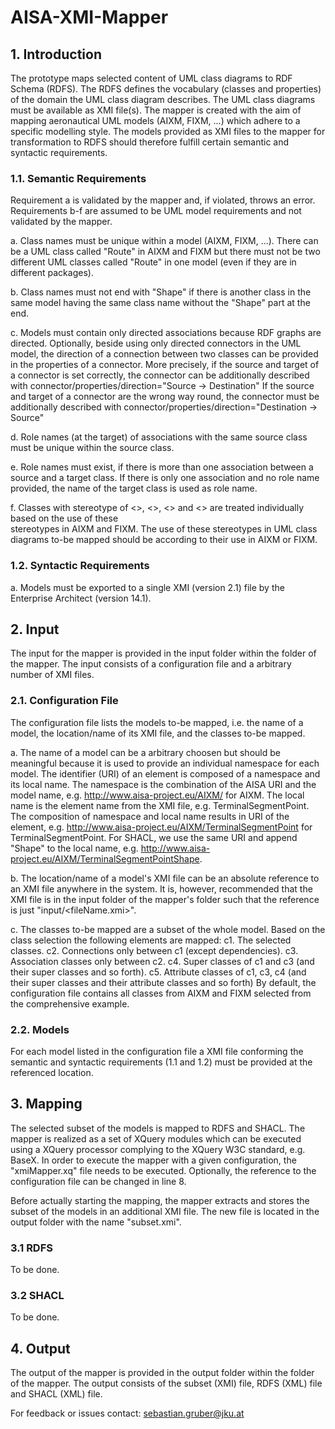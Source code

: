 # AISA-XMI-Mapper

## 1. Introduction

The prototype maps selected content of UML class diagrams to RDF Schema (RDFS). 
The RDFS defines the vocabulary (classes and properties) of the domain the UML 
class diagram describes. The UML class diagrams must be available as XMI file(s). 
The mapper is created with the aim of mapping aeronautical UML models (AIXM, 
FIXM, ...) which adhere to a specific modelling style. The models provided as 
XMI files to the mapper for transformation to RDFS should therefore fulfill 
certain semantic and syntactic requirements.

### 1.1. Semantic Requirements

Requirement a is validated by the mapper and, if violated, throws an error. 
Requirements b-f are assumed to be UML model requirements and not validated
by the mapper.

  a. Class names must be unique within a model (AIXM, FIXM, ...). There can be 
		a UML class called "Route" in AIXM and FIXM but there must not be two 
		different UML classes called "Route" in one model (even if they are in 
		different packages).
     
  b. Class names must not end with "Shape" if there is another class in the 
		same model having the same class name without the "Shape" part at the end. 

  c. Models must contain only directed associations because RDF graphs are directed. 
		Optionally, beside using only directed connectors in the UML model, the 
		direction of a connection between two classes can be provided in the 
		properties of a connector.
		More precisely, if the source and target of a connector is set correctly, 
		the connector can be additionally described with
			connector/properties/direction="Source -&gt; Destination"
		If the source and target of a connector are the wrong way round, the 
		connector  must be additionally described with
			connector/properties/direction="Destination -&gt; Source"     
      
  d. Role names (at the target) of associations with the same source class must be 
		unique within the source class. 
      
  e. Role names must exist, if there is more than one association between a 
		source and a target class. If there is only one association and no role 
		name provided, the name of the target class is used as role name.
      
  f. Classes with stereotype of <<CodeList>>, <<enumeration>>, <<DataType>> and 
		<<XSDsimpleType>> are treated individually based on the use of these  
		stereotypes in AIXM and FIXM. The use of these stereotypes in UML class 
		diagrams to-be mapped should be according to their use in AIXM or FIXM.
      
### 1.2. Syntactic Requirements

  a. Models must be exported to a single XMI (version 2.1) file by the 
      Enterprise Architect (version 14.1).
      
## 2. Input

The input for the mapper is provided in the input folder within the folder of the 
mapper. The input consists of a configuration file and a arbitrary number of XMI 
files. 

### 2.1. Configuration File

The configuration file lists the models to-be mapped, i.e. the name of a model, 
the location/name of its XMI file, and the classes to-be mapped. 

  a. The name of a model can be a arbitrary choosen but should be meaningful 
		because it is used to provide an individual namespace for each model. 
		The identifier (URI) of an element is composed of a namespace and its local 
		name. The namespace is the combination of the AISA URI and the model name, 
		e.g. http://www.aisa-project.eu/AIXM/ for AIXM. The local name is the element 
		name from the XMI file, e.g. TerminalSegmentPoint. The composition of 
		namespace and local name results in URI of the element, e.g. 
		http://www.aisa-project.eu/AIXM/TerminalSegmentPoint for 
		TerminalSegmentPoint.
		For SHACL, we use the same URI and append "Shape" to the local name, 
		e.g. http://www.aisa-project.eu/AIXM/TerminalSegmentPointShape.

  
  b. The location/name of a model's XMI file can be an absolute reference to an 
		XMI file anywhere in the system. It is, however, recommended that the XMI 
		file is in the input folder of the mapper's folder such that the reference 
		is just "input/<fileName.xmi>".
  
  c. The classes to-be mapped are a subset of the whole model. Based on the 
		class selection the following elements are mapped: 
		c1. The selected classes.
		c2. Connections only between c1 (except dependencies).
		c3. Association classes only between c2.
		c4. Super classes of c1 and c3 (and their super classes and so forth).
		c5. Attribute classes of c1, c3, c4 (and their super classes and their 
			attribute classes and so forth)
		By default, the configuration file contains all classes from AIXM and 
		FIXM selected from the comprehensive example.

### 2.2. Models

For each model listed in the configuration file a XMI file conforming the 
semantic and syntactic requirements (1.1 and 1.2) must be provided at the 
referenced location.

## 3. Mapping

The selected subset of the models is mapped to RDFS and SHACL. The mapper is 
realized as a set of XQuery modules which can be executed using a XQuery processor 
complying to the XQuery W3C standard, e.g. BaseX. In order to execute the mapper 
with a given configuration, the "xmiMapper.xq" file needs to be executed.
Optionally, the reference to the configuration file can be changed in line 8.

Before actually starting the mapping, the mapper extracts and stores the subset of 
the models in an additional XMI file. The new file is located in the output folder 
with the name "subset.xmi".

### 3.1 RDFS

To be done.

### 3.2 SHACL

To be done.

## 4. Output

The output of the mapper is provided in the output folder within the folder of 
the mapper. The output consists of the subset (XMI) file, RDFS (XML) file and 
SHACL (XML) file. 

For feedback or issues contact: sebastian.gruber@jku.at 
